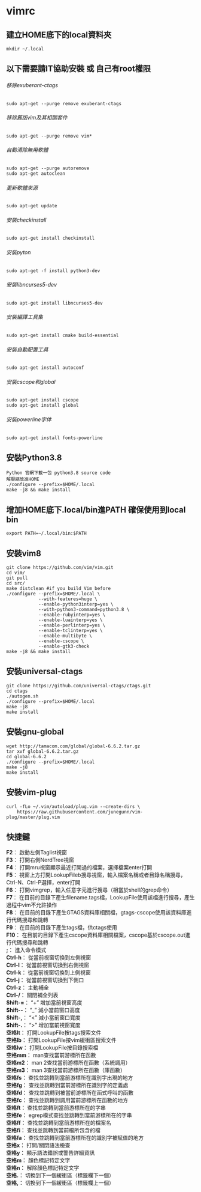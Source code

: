 # vimrc

## 建立HOME底下的local資料夾
    mkdir ~/.local

## 以下需要請IT協助安裝 或 自己有root權限
###### 移除exuberant-ctags
    sudo apt-get --purge remove exuberant-ctags
###### 移除舊版vim及其相關套件
    sudo apt-get --purge remove vim*
###### 自動清除無用軟體
    sudo apt-get --purge autoremove
    sudo apt-get autoclean
###### 更新軟體來源
    sudo apt-get update
###### 安裝checkinstall
    sudo apt-get install checkinstall
###### 安裝pyton
    sudo apt-get -f install python3-dev
###### 安裝libncurses5-dev
    sudo apt-get install libncurses5-dev
###### 安裝編譯工具集
    sudo apt-get install cmake build-essential
###### 安裝自動配置工具
    sudo apt-get install autoconf
###### 安裝cscope和global
    sudo apt-get install cscope
    sudo apt-get install global
###### 安裝powerline字体
    sudo apt-get install fonts-powerline

## 安裝Python3.8
    Python 官網下載一包 python3.8 source code
    解壓縮放進HOME
    ./configure --prefix=$HOME/.local
    make -j8 && make install

## 增加HOME底下.local/bin進PATH 確保使用到local bin
    export PATH=~/.local/bin:$PATH

## 安裝vim8
    git clone https://github.com/vim/vim.git
    cd vim/
    git pull
    cd src/
    make distclean #if you build Vim before
    ./configure --prefix=$HOME/.local \
                --with-features=huge \
                --enable-python3interp=yes \
                --with-python3-command=python3.8 \
                --enable-rubyinterp=yes \
                --enable-luainterp=yes \
                --enable-perlinterp=yes \
                --enable-tclinterp=yes \
                --enable-multibyte \
                --enable-cscope \
                --enable-gtk3-check
    make -j8 && make install

## 安裝universal-ctags
    git clone https://github.com/universal-ctags/ctags.git
    cd ctags
    ./autogen.sh
    ./configure --prefix=$HOME/.local
    make -j8
    make install

## 安裝gnu-global
    wget http://tamacom.com/global/global-6.6.2.tar.gz
    tar xvf global-6.6.2.tar.gz
    cd global-6.6.2
    ./configure --prefix=$HOME/.local
    make -j8
    make install

## 安裝vim-plug
    curl -fLo ~/.vim/autoload/plug.vim --create-dirs \
    	https://raw.githubusercontent.com/junegunn/vim-plug/master/plug.vim

## 快捷鍵
**F2**： 啟動左側Taglist視窗  
**F3**： 打開右側NerdTree視窗  
**F4**： 打開mru視窗顯示最近打開過的檔案，選擇檔案enter打開  
**F5**： 視窗上方打開LookupFileb搜尋視窗，輸入檔案名稱或者目錄名稱搜尋，Ctrl-N、Ctrl-P選擇，enter打開  
**F6**： 打開vimgrep，輸入任意字元進行搜尋（相當於shell的grep命令）  
**F7**： 在目前的目錄下產生filename.tags檔，LookupFile使用該檔進行搜尋，產生過程中vim不允許操作  
**F8**： 在目前的目錄下產生GTAGS資料庫相關檔，gtags-cscope使用該資料庫進行代碼搜尋和跳轉  
**F9**： 在目前的目錄下產生tags檔，供ctags使用  
**F10**： 在目前的目錄下產生cscope資料庫相關檔案，cscope基於cscope.out進行代碼搜尋和跳轉  
**;**： 進入命令模式  
**Ctrl-h**： 從當前視窗切換到左側視窗  
**Ctrl-l**： 從當前視窗切換到右側視窗  
**Ctrl-k**： 從當前視窗切換到上側視窗  
**Ctrl-j**： 從當前視窗切換到下側口  
**Ctrl-z**： 主動補全  
**Ctrl-/**： 關閉補全列表  
**Shift-=**： “+” 增加當前視窗高度  
**Shift--**： “_” 減小當前窗口高度  
**Shift-,**： “<” 減小當前窗口寬度  
**Shift-.**： “>” 增加當前視窗寬度  
**空格lt**： 打開LookupFile按tags搜索文件  
**空格lb**： 打開LookupFile按vim緩衝區搜索文件  
**空格lw**： 打開LookupFile按目錄搜索檔  
**空格mm**： man查找當前游標所在函數  
**空格m2**： man 2查找當前游標所在函數（系統調用）  
**空格m3**： man 3查找當前游標所在函數（庫函數）  
**空格fs**： 查找並跳轉到當前游標所在識別字出現的地方  
**空格fg**： 查找並跳轉到當前游標所在識別字的定義處  
**空格fd**： 查找並跳轉到被當前游標所在函式呼叫的函數  
**空格fc**： 查找並跳轉到調用當前游標所在函數的地方  
**空格ft**： 查找並跳轉到當前游標所在的字串  
**空格fe**： egrep模式查找並跳轉到當前游標所在的字串  
**空格ff**： 查找並跳轉到當前游標所在的檔案名  
**空格fi**： 查找並跳轉到當前檔所包含的檔  
**空格fa**： 查找並跳轉到當前游標所在的識別字被賦值的地方   
**空格x**： 打開/關閉語法檢查  
**空格y**： 顯示語法錯誤或警告詳細資訊  
**空格m**： 顏色標記特定文字  
**空格n**： 解除顏色標記特定文字  
**空格.**： 切換到下一個緩衝區（標籤欄下一個）  
**空格,**： 切換到下一個緩衝區（標籤欄上一個）  

